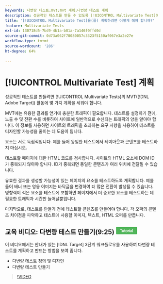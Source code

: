 ```yaml
---
keywords: 다변량 테스트;mvt;mvt 계획;다변량 테스트 계획
description: 성공적인 테스트를 만들 수 있도록 [!UICONTROL Multivariate Test]에서  [!DNL Adobe Target] 을(를) 계획하는 방법을 알아봅니다.
title: '[!UICONTROL Multivariate Test]을(를) 계획하려면 어떻게 해야 합니까?'
feature: Multivariate Tests
exl-id: 130718d5-7bd9-4b1a-b81a-7a146f0ffd0d
source-git-commit: 0d73a062f70080057c3323f5150af067e3a2e27e
workflow-type: tm+mt
source-wordcount: '286'
ht-degree: 64%

---
```


# [!UICONTROL Multivariate Test] 계획

성공적인 테스트를 만들려면 [!UICONTROL Multivariate Tests]의 MVT([!DNL Adobe Target]) 활동에 몇 가지 계획을 세워야 합니다.

MVT에는 유용한 결과를 얻기에 충분한 트래픽이 필요합니다. 테스트를 설정하기 전에, 노출 수 및 전환 수를 비롯하여 사이트에 일반적으로 수신되는 트래픽의 양을 알아야 합니다. 이 정보를 사용하면 사이트의 트래픽을 초과하는 요구 사항을 사용하여 테스트를 디자인할 가능성을 줄이는 데 도움이 됩니다.

요소는 서로 독립적입니다. 예를 들어 동일한 테스트에서 레이아웃과 콘텐츠를 테스트하지 마십시오.

테스트할 페이지에 대한 HTML 코드를 검사합니다. 사이트의 HTML 요소에 DOM ID가 중복되지 않아야 합니다. ID가 중복되면 동일한 콘텐츠가 여러 위치에 전달될 수 있습니다.

유효한 결과를 생성할 가능성이 있는 페이지의 요소를 테스트하도록 계획합니다. 예를 들어 배너 또는 영웅 이미지는 바닥글을 변경하여 더 많은 전환이 발생될 수 있습니다. 영향력이 적은 요소를 테스트에 포함하면 페이지에서 더 중요한 요소를 테스트하는 데 필요한 트래픽과 시간만 늘어날뿐입니다.

마지막으로, 테스트를 만들기 전에 테스트할 콘텐츠를 만들어야 합니다. 각 오퍼의 콘텐츠 차이점을 파악하고 테스트에 사용할 이미지, 텍스트, HTML 오퍼를 만듭니다.

## 교육 비디오: 다변량 테스트 만들기(9:25) ![튜토리얼 배지](/help/main/assets/tutorial.png)

이 비디오에서는 안내가 있는 [!DNL Target] 3단계 워크플로우를 사용하여 다변량 테스트를 계획하고 만드는 방법을 보여 줍니다.

* 다변량 테스트 정의 및 디자인
* 다변량 테스트 만들기

>[!VIDEO](https://video.tv.adobe.com/v/17395)
